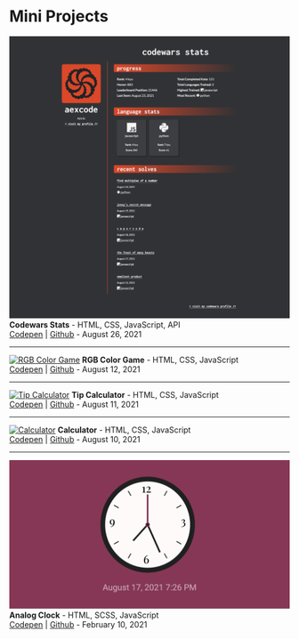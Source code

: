 # Mini Projects

[![Codewars Stats](./projects/codewars-stats/assets/screenshot.png)](https://github.com/aexcode/mini-projects/tree/main/projects/rgb-color-game)
**Codewars Stats** - HTML, CSS, JavaScript, API \
[Codepen](https://codepen.io/aexcode/full/JjJdyvw) | [Github](https://github.com/aexcode/mini-projects/tree/main/projects/codewars-stats) - August 26, 2021

---

[![RGB Color Game](https://i.imgur.com/7vd1gou.png)](https://github.com/aexcode/mini-projects/tree/main/projects/rgb-color-game)
**RGB Color Game** - HTML, CSS, JavaScript \
[Codepen](https://codepen.io/aexcode/full/vYmbQNe) | [Github](https://github.com/aexcode/mini-projects/tree/main/projects/rgb-color-game) - August 12, 2021

---

[![Tip Calculator](https://i.imgur.com/6hIQ2VO.png)](https://github.com/aexcode/mini-projects/tree/main/projects/tip-calculator)
**Tip Calculator** - HTML, CSS, JavaScript \
[Codepen](https://codepen.io/aexcode/full/wvdNwLE) | [Github](https://github.com/aexcode/mini-projects/tree/main/projects/tip-calculator) - August 11, 2021

---

[![Calculator](https://i.imgur.com/njCbhNG.png)](https://github.com/aexcode/mini-projects/tree/main/projects/calculator)
**Calculator** - HTML, CSS, JavaScript \
[Codepen](https://codepen.io/aexcode/full/MWmZmmR) | [Github](https://github.com/aexcode/mini-projects/tree/main/projects/calculator) - August 10, 2021

---

[![Analog Clock](./projects/analog-clock/assets/screenshot.png)](https://github.com/aexcode/mini-projects/tree/main/projects/analog-clock)
**Analog Clock** - HTML, SCSS, JavaScript \
[Codepen](https://codepen.io/aexcode/full/zYoKbmo) | [Github](https://github.com/aexcode/mini-projects/tree/main/projects/analog-clock) - February 10, 2021

